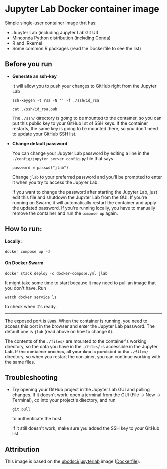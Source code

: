 # Jupyter Lab Docker container image

Simple single-user container image that has:

- Jupyter Lab (including Jupyter Lab Git UI)
- Minconda Python distribution (including Conda)
- R and IRkernel
- Some common R packages (read the Dockerfile to see the list)

## Before you run

- **Generate an ssh-key** 
  
  It will allow you to push your changes to GitHub right from the Jupyter Lab
  
  ```
  ssh-keygen -t rsa -N '' -f ./ssh/id_rsa
  ```
  
  ```
  cat ./ssh/id_rsa.pub
  ```
  
  The `./ssh/` directory is going to be mounted to the container, so you can put this public key to your GitHub list of SSH keys. If the container restarts, the same key is going to be mounted there, so you don't need to update your GitHub SSH list. 

- **Change default password**
  
  You can change your Jupyter Lab password by editing a line in the `./config/jupyter_server_config.py` file that says 
  
  ```
  password = passwd("jlab")
  ```
  
  Change `jlab` to your preferred password and you'll be prompted to enter it when you try to access the Jupyter Lab.
  
  If you want to change the password after starting the Jupyter Lab, just edit this file and shutdown the Jupyter Lab from the GUI. If you're running on Swarm, it will automatically restart the container and apply the updated password. If you're running locally, you have to manually remove the container and run the `compose up` again.

## How to run:

#### Locally:

```
docker compose up -d
```

#### On Docker Swarm

```
docker stack deploy -c docker-compose.yml jlab
```

It might take some time to start because it may need to pull an image that you don't have. Run

```
watch docker service ls
```

to check when it's ready.

---

The exposed port is `8889`. When the container is running, you need to access this port in the browser and enter the Jupyter Lab password. The default one is `jlab` (read above on how to change it).

The contents of the `./files/` are mounted to the container's working directory, so the data you have in the `./files/` is accessible in the Jupyter Lab. If the container crashes, all your data is persisted to the `./files/` directory, so when you restart the container, you can continue working with the same files.

## Troubleshooting

- Try opening your GitHub project in the Jupyter Lab GUI and pulling changes. If it doesn't work, open a terminal from the GUI (File → New → Terminal), cd into your project's directory, and run
  
  ```
  git pull
  ```
  
  to authenticate the host.
  
  If it still doesn't work, make sure you added the SSH key to your GitHub list.

## Attribution

This image is based on the [ubcdsci/jupyterlab](https://hub.docker.com/r/ubcdsci/jupyterlab) image ([Dockerfile](https://github.com/UBC-DSCI/jupyterlab/blob/main/Dockerfile)).
